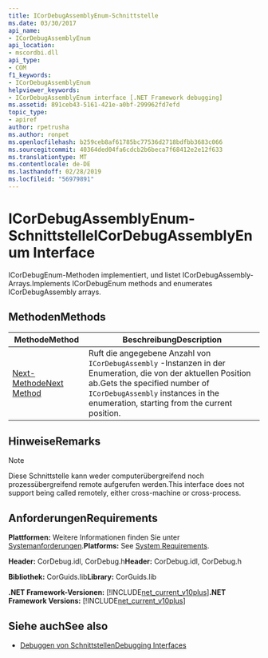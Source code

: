 ```yaml
---
title: ICorDebugAssemblyEnum-Schnittstelle
ms.date: 03/30/2017
api_name:
- ICorDebugAssemblyEnum
api_location:
- mscordbi.dll
api_type:
- COM
f1_keywords:
- ICorDebugAssemblyEnum
helpviewer_keywords:
- ICorDebugAssemblyEnum interface [.NET Framework debugging]
ms.assetid: 891ceb43-5161-421e-a0bf-299962fd7efd
topic_type:
- apiref
author: rpetrusha
ms.author: ronpet
ms.openlocfilehash: b259ceb8af61785bc77536d2718bdfbb3683c066
ms.sourcegitcommit: 40364ded04fa6cdcb2b6beca7f68412e2e12f633
ms.translationtype: MT
ms.contentlocale: de-DE
ms.lasthandoff: 02/28/2019
ms.locfileid: "56979891"
---
```

# <a name="icordebugassemblyenum-interface"></a><span data-ttu-id="e9b04-102">ICorDebugAssemblyEnum-Schnittstelle</span><span class="sxs-lookup"><span data-stu-id="e9b04-102">ICorDebugAssemblyEnum Interface</span></span>

<span data-ttu-id="e9b04-103">ICorDebugEnum-Methoden implementiert, und listet ICorDebugAssembly-Arrays.</span><span class="sxs-lookup"><span data-stu-id="e9b04-103">Implements ICorDebugEnum methods and enumerates ICorDebugAssembly arrays.</span></span>  
  
## <a name="methods"></a><span data-ttu-id="e9b04-104">Methoden</span><span class="sxs-lookup"><span data-stu-id="e9b04-104">Methods</span></span>  
  
|<span data-ttu-id="e9b04-105">Methode</span><span class="sxs-lookup"><span data-stu-id="e9b04-105">Method</span></span>|<span data-ttu-id="e9b04-106">Beschreibung</span><span class="sxs-lookup"><span data-stu-id="e9b04-106">Description</span></span>|  
|------------|-----------------|  
|[<span data-ttu-id="e9b04-107">Next-Methode</span><span class="sxs-lookup"><span data-stu-id="e9b04-107">Next Method</span></span>](../../../../docs/framework/unmanaged-api/debugging/icordebugassemblyenum-next-method.md)|<span data-ttu-id="e9b04-108">Ruft die angegebene Anzahl von `ICorDebugAssembly` -Instanzen in der Enumeration, die von der aktuellen Position ab.</span><span class="sxs-lookup"><span data-stu-id="e9b04-108">Gets the specified number of `ICorDebugAssembly` instances in the enumeration, starting from the current position.</span></span>|  
  
## <a name="remarks"></a><span data-ttu-id="e9b04-109">Hinweise</span><span class="sxs-lookup"><span data-stu-id="e9b04-109">Remarks</span></span>  
  
> [!NOTE]
>  <span data-ttu-id="e9b04-110">Diese Schnittstelle kann weder computerübergreifend noch prozessübergreifend remote aufgerufen werden.</span><span class="sxs-lookup"><span data-stu-id="e9b04-110">This interface does not support being called remotely, either cross-machine or cross-process.</span></span>  
  
## <a name="requirements"></a><span data-ttu-id="e9b04-111">Anforderungen</span><span class="sxs-lookup"><span data-stu-id="e9b04-111">Requirements</span></span>  
 <span data-ttu-id="e9b04-112">**Plattformen:** Weitere Informationen finden Sie unter [Systemanforderungen](../../../../docs/framework/get-started/system-requirements.md).</span><span class="sxs-lookup"><span data-stu-id="e9b04-112">**Platforms:** See [System Requirements](../../../../docs/framework/get-started/system-requirements.md).</span></span>  
  
 <span data-ttu-id="e9b04-113">**Header:** CorDebug.idl, CorDebug.h</span><span class="sxs-lookup"><span data-stu-id="e9b04-113">**Header:** CorDebug.idl, CorDebug.h</span></span>  
  
 <span data-ttu-id="e9b04-114">**Bibliothek:** CorGuids.lib</span><span class="sxs-lookup"><span data-stu-id="e9b04-114">**Library:** CorGuids.lib</span></span>  
  
 <span data-ttu-id="e9b04-115">**.NET Framework-Versionen:** [!INCLUDE[net_current_v10plus](../../../../includes/net-current-v10plus-md.md)]</span><span class="sxs-lookup"><span data-stu-id="e9b04-115">**.NET Framework Versions:** [!INCLUDE[net_current_v10plus](../../../../includes/net-current-v10plus-md.md)]</span></span>  
  
## <a name="see-also"></a><span data-ttu-id="e9b04-116">Siehe auch</span><span class="sxs-lookup"><span data-stu-id="e9b04-116">See also</span></span>
- [<span data-ttu-id="e9b04-117">Debuggen von Schnittstellen</span><span class="sxs-lookup"><span data-stu-id="e9b04-117">Debugging Interfaces</span></span>](../../../../docs/framework/unmanaged-api/debugging/debugging-interfaces.md)
